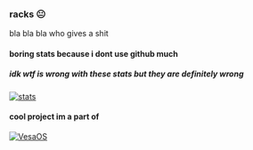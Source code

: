 ### racks 😐

bla bla bla who gives a shit

#### boring stats because i dont use github much
##### idk wtf is wrong with these stats but they are definitely wrong
[![stats](https://github-readme-stats.vercel.app/api?username=racks)](#)

#### cool project im a part of
[![VesaOS](https://github-readme-stats.vercel.app/api/pin/?username=TheRealEli310&repo=VesaOS)](https://github.com/TheRealEli310/VesaOS)
